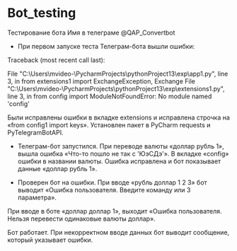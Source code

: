 # Bot_testing
   Тестирование бота Имя в телеграме @QAP_Convertbot

- При первом запуске теста Телеграм-бота вышли ошибки:

Traceback (most recent call last):

File "C:\Users\mvideo-\PycharmProjects\pythonProject13\exp\app1.py", line 3, in <module> from extensions1 import ExchangeException, Exchange
File "C:\Users\mvideo-\PycharmProjects\pythonProject13\exp\extensions1.py", line 3, in <module> from config import ModuleNotFoundError: No module named 'config'
  
Были исправлены ошибки в вкладке extensions и исправлена строчка на «from config1 import keys». Установлен пакет в PyCharm requests и PyTelegramBotAPI.

- Телеграм-бот запустился. При переводе валюты «доллар рубль 1», вышла ошибка «Что-то пошло не так с 'ЮэСДэ'». В вкладке «config» ошибки в названии валюты. Ошибка исправлена и бот показывает данные «доллар рубль 1».
  
- Проверен бот на ошибки. При вводе «рубль доллар 1 2 3» бот выводит «Ошибка пользователя. Введите команду или 3 параметра».
  
При вводе в боте «доллар доллар 1», выходит «Ошибка пользователя. Нельзя перевести одинаковые валюты доллар».
  
Бот работает. При некорректном вводе данных бот выводит сообщение, который указывает ошибки.  

 

